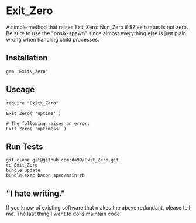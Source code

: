 
Exit\_Zero
=========

A simple method that raises Exit\_Zero::Non\_Zero 
if $?.exitstatus is not zero. Be sure to use the 
"posix-spawn" since almost everything else is just 
plain wrong when handling child processes. 

Installation
------------

    gem 'Exit\_Zero'

Useage
------

    require "Exit\_Zero"
    
    Exit_Zero( 'uptime' )
    
    # The following raises an error.
    Exit_Zero( 'uptimess' )

Run Tests
---------

    git clone git@github.com:da99/Exit_Zero.git
    cd Exit_Zero
    bundle update
    bundle exec bacon spec/main.rb

"I hate writing."
-----------------------------

If you know of existing software that makes the above redundant,
please tell me. The last thing I want to do is maintain code.


